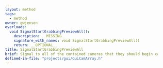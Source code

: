 ```yaml
---
layout: method
tags:
  - method
owner: gwjensen
overloads:
  void SignalStartGrabbingPreviewAll():
    description: __MISSING__
    signature_with_names: void SignalStartGrabbingPreviewAll()
    return: __OPTIONAL__
title: SignalStartGrabbingPreviewAll
brief: Signal to all of the contained cameras that they should begin capturing images in preview mode.
defined-in-file: "projects/gui/GuiCamArray.h"
---
```

